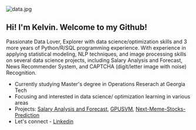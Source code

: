 
![data.jpg](https://github.com/TeKaiChou/TeKaiChou/blob/bd4098f16fdcdfafdf436bf2306148fe1b497cbe/data.jpg)

## Hi! I'm Kelvin. Welcome to my Github!

Passionate Data Lover, Explorer with data science/optimization skills and 3 more years of Python/R/SQL programming experience. With experience in applying statistical modeling, NLP techniques, and image processing skills on several data science projects, including Salary Analysis and Forecast, News Recommender System, and CAPTCHA (digit/letter image with noise) Recognition. 

- Currently studying Master's degree in Operations Reserach at Georgia Tech
- Focusing and interested in data science/ optimization learning in various areas
- Projects: [Salary Analysis and Forecast](https://github.com/TeKaiChou/Salary-Analysis-and-Forecast), [GPUSVM](https://github.com/Zavier-opt/CUDA_SVM.git), [Next-Meme-Stocks-Prediction](https://github.com/TeKaiChou/Next-Meme-Stocks-Prediction.git)
- Let's connect - [Linkedin](https://www.linkedin.com/in/tekaichou/)
